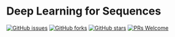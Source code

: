 # Deep Learning for Sequences
[![GitHub issues](https://img.shields.io/github/issues/Develop-Packt/Deep-Learning-for-Sequences.svg)](https://github.com/Develop-Packt/Deep-Learning-for-Sequences/issues)
[![GitHub forks](https://img.shields.io/github/forks/Develop-Packt/Deep-Learning-for-Sequences.svg)](https://github.com/Develop-Packt/Deep-Learning-for-Sequences/network)
[![GitHub stars](https://img.shields.io/github/stars/Develop-Packt/Deep-Learning-for-Sequences.svg)](https://github.com/Develop-Packt/Deep-Learning-for-Sequences/stargazers)
[![PRs Welcome](https://img.shields.io/badge/PRs-welcome-brightgreen.svg)](https://github.com/Develop-Packt/Deep-Learning-for-Sequences/pulls)
